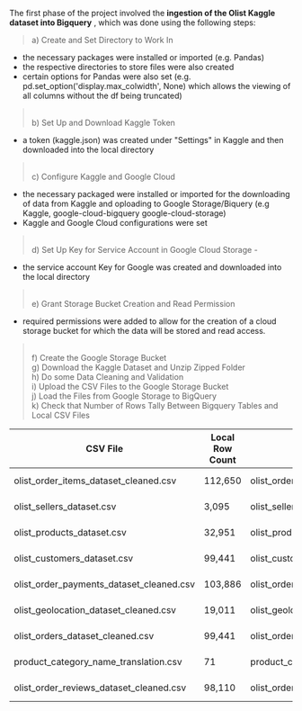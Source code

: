 The first phase of the project involved the **ingestion of the Olist Kaggle dataset into Bigquery** , which was done using the following steps:
>  a) Create and Set Directory to Work In
   - the necessary packages were installed or imported (e.g. Pandas)
   - the respective directories to store files were also created
   - certain options for Pandas were also set (e.g. pd.set_option('display.max_colwidth', None) which allows the viewing of all columns without the df being truncated)
> <br> b) Set Up and Download Kaggle Token
   - a token (kaggle.json) was created under "Settings" in Kaggle and then downloaded into the local directory
> <br> c) Configure Kaggle and Google Cloud
   - the necessary packaged were installed or imported for the downloading of data from Kaggle and oploading to Google Storage/Biquery (e.g Kaggle, google-cloud-bigquery google-cloud-storage)
   - Kaggle and Google Cloud configurations were set
> <br> d) Set Up Key for Service Account in Google Cloud Storage -
   - the service account Key for Google was created and downloaded into the local directory
> <br> e) Grant Storage Bucket Creation and Read Permission
   - required permissions were added to allow for the creation of a cloud storage bucket for which the data will be stored and read access. 
> <br> f) Create the Google Storage Bucket 
> <br> g) Download the Kaggle Dataset and Unzip Zipped Folder
> <br> h) Do some Data Cleaning and Validation
> <br> i) Upload the CSV Files to the Google Storage Bucket
> <br> j) Load the Files from Google Storage to BigQuery
> <br> k) Check that Number of Rows Tally Between Bigquery Tables and Local CSV Files

| CSV File                                  | Local Row Count | BigQuery Table                          | BigQuery Row Count | Status   |
|-------------------------------------------|------------------|------------------------------------------|---------------------|----------|
| olist_order_items_dataset_cleaned.csv     | 112,650          | olist_order_items_dataset_cleaned       | 112,650             | ✅ Match |
| olist_sellers_dataset.csv                 | 3,095            | olist_sellers_dataset                   | 3,095               | ✅ Match |
| olist_products_dataset.csv                | 32,951           | olist_products_dataset                  | 32,951              | ✅ Match |
| olist_customers_dataset.csv               | 99,441           | olist_customers_dataset                 | 99,441              | ✅ Match |
| olist_order_payments_dataset_cleaned.csv  | 103,886          | olist_order_payments_dataset_cleaned    | 103,886             | ✅ Match |
| olist_geolocation_dataset_cleaned.csv     | 19,011           | olist_geolocation_dataset_cleaned       | 19,011              | ✅ Match |
| olist_orders_dataset_cleaned.csv          | 99,441           | olist_orders_dataset_cleaned            | 99,441              | ✅ Match |
| product_category_name_translation.csv     | 71               | product_category_name_translation       | 71                  | ✅ Match |
| olist_order_reviews_dataset_cleaned.csv   | 98,110           | olist_order_reviews_dataset_cleaned     | 98,110              | ✅ Match |
